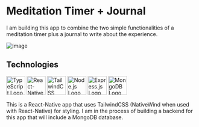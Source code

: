 # Meditation Timer + Journal

I am building this app to combine the two simple functionalities of a meditation timer plus a journal to write about the experience.

![image](https://github.com/sammacfarlane23/react-native-meditation-app/assets/50931982/f1b6fb61-882c-4792-b8a1-b76ef2611371)

## Technologies

<img src="https://cdn.worldvectorlogo.com/logos/typescript.svg" alt="TypeScript Logo" width="50" height="50"/> <img src="https://cdn.worldvectorlogo.com/logos/react-native-1.svg" alt="React-Native Logo" width="50" height="50"/> <img src="https://cdn.worldvectorlogo.com/logos/tailwind-css-2.svg" alt="TailwindCSS Logo" width="50" height="50"/> <img src="https://cdn.worldvectorlogo.com/logos/nodejs-icon.svg" alt="Node.js Logo" width="50" height="50"/> <img src="https://cdn.worldvectorlogo.com/logos/express-109.svg" alt="Express.js Logo" width="50" height="50"/> <img src="https://cdn.worldvectorlogo.com/logos/mongodb-icon-1.svg" alt="MongoDB Logo" width="50" height="50"/>


This is a React-Native app that uses TailwindCSS (NativeWind when used with React-Native) for styling. I am in the process of building a backend for this app that will include a MongoDB database.


